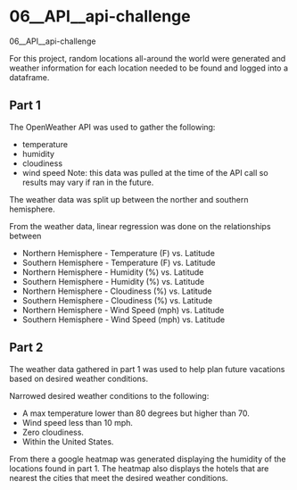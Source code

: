 # 06__API__api-challenge
06__API__api-challenge

For this project, random locations all-around the world were generated and weather information for each location needed to be found and logged into a dataframe.


## Part 1
The OpenWeather API was used to gather the following:
  - temperature
  - humidity
  - cloudiness
  - wind speed
Note: this data was pulled at the time of the API call so results may vary if ran in the future.

The weather data was split up between the norther and southern hemisphere.

From the weather data, linear regression was done on the relationships between
  - Northern Hemisphere - Temperature (F) vs. Latitude
  - Southern Hemisphere - Temperature (F) vs. Latitude
  - Northern Hemisphere - Humidity (%) vs. Latitude
  - Southern Hemisphere - Humidity (%) vs. Latitude
  - Northern Hemisphere - Cloudiness (%) vs. Latitude
  - Southern Hemisphere - Cloudiness (%) vs. Latitude
  - Northern Hemisphere - Wind Speed (mph) vs. Latitude
  - Southern Hemisphere - Wind Speed (mph) vs. Latitude

## Part 2
The weather data gathered in part 1 was used to help plan future vacations based on desired weather conditions.

Narrowed desired weather conditions to the following:
  - A max temperature lower than 80 degrees but higher than 70.
  - Wind speed less than 10 mph.
  - Zero cloudiness.
  - Within the United States.

From there a google heatmap was generated displaying the humidity of the locations found in part 1.
The heatmap also displays the hotels that are nearest the cities that meet the desired weather conditions.

